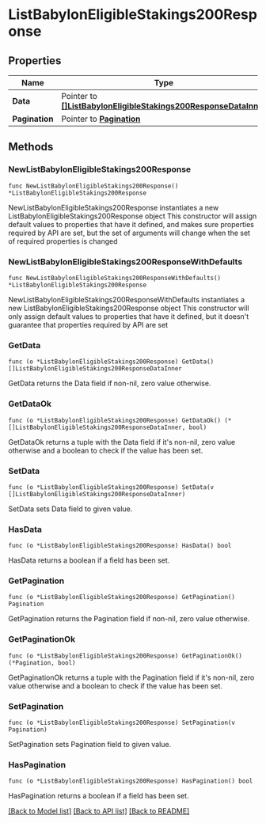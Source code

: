 # ListBabylonEligibleStakings200Response

## Properties

Name | Type | Description | Notes
------------ | ------------- | ------------- | -------------
**Data** | Pointer to [**[]ListBabylonEligibleStakings200ResponseDataInner**](ListBabylonEligibleStakings200ResponseDataInner.md) |  | [optional] 
**Pagination** | Pointer to [**Pagination**](Pagination.md) |  | [optional] 

## Methods

### NewListBabylonEligibleStakings200Response

`func NewListBabylonEligibleStakings200Response() *ListBabylonEligibleStakings200Response`

NewListBabylonEligibleStakings200Response instantiates a new ListBabylonEligibleStakings200Response object
This constructor will assign default values to properties that have it defined,
and makes sure properties required by API are set, but the set of arguments
will change when the set of required properties is changed

### NewListBabylonEligibleStakings200ResponseWithDefaults

`func NewListBabylonEligibleStakings200ResponseWithDefaults() *ListBabylonEligibleStakings200Response`

NewListBabylonEligibleStakings200ResponseWithDefaults instantiates a new ListBabylonEligibleStakings200Response object
This constructor will only assign default values to properties that have it defined,
but it doesn't guarantee that properties required by API are set

### GetData

`func (o *ListBabylonEligibleStakings200Response) GetData() []ListBabylonEligibleStakings200ResponseDataInner`

GetData returns the Data field if non-nil, zero value otherwise.

### GetDataOk

`func (o *ListBabylonEligibleStakings200Response) GetDataOk() (*[]ListBabylonEligibleStakings200ResponseDataInner, bool)`

GetDataOk returns a tuple with the Data field if it's non-nil, zero value otherwise
and a boolean to check if the value has been set.

### SetData

`func (o *ListBabylonEligibleStakings200Response) SetData(v []ListBabylonEligibleStakings200ResponseDataInner)`

SetData sets Data field to given value.

### HasData

`func (o *ListBabylonEligibleStakings200Response) HasData() bool`

HasData returns a boolean if a field has been set.

### GetPagination

`func (o *ListBabylonEligibleStakings200Response) GetPagination() Pagination`

GetPagination returns the Pagination field if non-nil, zero value otherwise.

### GetPaginationOk

`func (o *ListBabylonEligibleStakings200Response) GetPaginationOk() (*Pagination, bool)`

GetPaginationOk returns a tuple with the Pagination field if it's non-nil, zero value otherwise
and a boolean to check if the value has been set.

### SetPagination

`func (o *ListBabylonEligibleStakings200Response) SetPagination(v Pagination)`

SetPagination sets Pagination field to given value.

### HasPagination

`func (o *ListBabylonEligibleStakings200Response) HasPagination() bool`

HasPagination returns a boolean if a field has been set.


[[Back to Model list]](../README.md#documentation-for-models) [[Back to API list]](../README.md#documentation-for-api-endpoints) [[Back to README]](../README.md)


